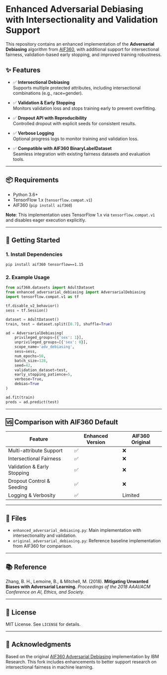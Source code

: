 # Enhanced Adversarial Debiasing with Intersectionality and Validation Support

This repository contains an enhanced implementation of the **Adversarial Debiasing** algorithm from [AIF360](https://github.com/IBM/AIF360), with additional support for intersectional fairness, validation-based early stopping, and improved training robustness.

## ✨ Features

- ✅ **Intersectional Debiasing**  
  Supports multiple protected attributes, including intersectional combinations (e.g., race+gender).

- ✅ **Validation & Early Stopping**  
  Monitors validation loss and stops training early to prevent overfitting.

- ✅ **Dropout API with Reproducibility**  
  Controlled dropout with explicit seeds for consistent results.

- ✅ **Verbose Logging**  
  Optional progress logs to monitor training and validation loss.

- ✅ **Compatible with AIF360 BinaryLabelDataset**  
  Seamless integration with existing fairness datasets and evaluation tools.

---

## 📦 Requirements

- Python 3.6+
- TensorFlow 1.x (`tensorflow.compat.v1`)
- AIF360 (`pip install aif360`)

**Note**: This implementation uses TensorFlow 1.x via `tensorflow.compat.v1` and disables eager execution explicitly.

---

## 🚀 Getting Started

### 1. Install Dependencies

```bash
pip install aif360 tensorflow==1.15
````

### 2. Example Usage

```python
from aif360.datasets import AdultDataset
from enhanced_adversarial_debiasing import AdversarialDebiasing
import tensorflow.compat.v1 as tf

tf.disable_v2_behavior()
sess = tf.Session()

dataset = AdultDataset()
train, test = dataset.split([0.7], shuffle=True)

ad = AdversarialDebiasing(
    privileged_groups=[{'sex': 1}],
    unprivileged_groups=[{'sex': 0}],
    scope_name='adv_debiasing',
    sess=sess,
    num_epochs=50,
    batch_size=128,
    seed=42,
    validation_dataset=test,
    early_stopping_patience=5,
    verbose=True,
    debias=True
)

ad.fit(train)
preds = ad.predict(test)
```

---

## 🆚 Comparison with AIF360 Default

| Feature                     | Enhanced Version | AIF360 Original |
| --------------------------- | ---------------- | --------------- |
| Multi-attribute Support     | ✅                | ❌               |
| Intersectional Fairness     | ✅                | ❌               |
| Validation & Early Stopping | ✅                | ❌               |
| Dropout Control & Seeding   | ✅                | ❌               |
| Logging & Verbosity         | ✅                | Limited         |

---

## 📂 Files

* `enhanced_adversarial_debiasing.py`: Main implementation with intersectionality and validation.
* `original_adversarial_debiasing.py`: Reference baseline implementation from AIF360 for comparison.

---

## 📚 Reference

Zhang, B. H., Lemoine, B., & Mitchell, M. (2018).
**Mitigating Unwanted Biases with Adversarial Learning.**
*Proceedings of the 2018 AAAI/ACM Conference on AI, Ethics, and Society.*

---

## 📖 License

MIT License. See `LICENSE` for details.

---

## 🙌 Acknowledgments

Based on the original [AIF360 Adversarial Debiasing](https://aif360.readthedocs.io/en/stable/modules/generated/aif360.algorithms.inprocessing.AdversarialDebiasing.html) implementation by IBM Research. This fork includes enhancements to better support research on intersectional fairness in machine learning.
